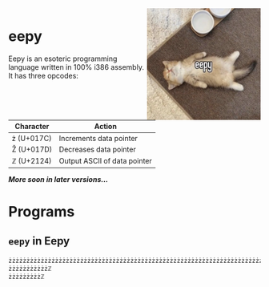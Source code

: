 <img src="./img/4fa.png" width=45% align="right">

# eepy
Eepy is an esoteric programming language written in 100%
i386 assembly. It has three opcodes:


|  Character | Action                         |
| ---------- | ------------------------------ |
| ż (U+017C) | Increments data pointer        |
| Ž (U+017D) | Decreases  data pointer        |
| ℤ (U+2124) | Output ASCII of data pointer   |

***More soon in later versions...***

# Programs

## `eepy` in Eepy
```
żżżżżżżżżżżżżżżżżżżżżżżżżżżżżżżżżżżżżżżżżżżżżżżżżżżżżżżżżżżżżżżżżżżżżżżżżżżżżżżżżżżżżżżżżżżżżżżżżżżżżℤℤ
żżżżżżżżżżżℤ
żżżżżżżżżℤ
```